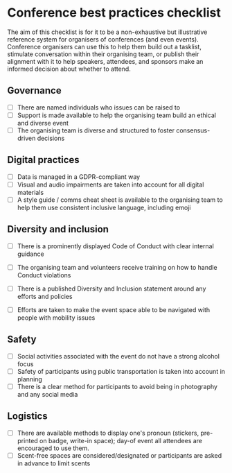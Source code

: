 # Conference best practices checklist
The aim of this checklist is for it to be a non-exhaustive but illustrative reference system for organisers of conferences (and even events). Conference organisers can use this to help them build out a tasklist, stimulate conversation within their organising team, or publish their alignment with it to help speakers, attendees, and sponsors make an informed decision about whether to attend.

## Governance
- [ ] There are named individuals who issues can be raised to
- [ ] Support is made available to help the organising team build an ethical and diverse event
- [ ] The organising team is diverse and structured to foster consensus-driven decisions

## Digital practices
- [ ] Data is managed in a GDPR-compliant way
- [ ] Visual and audio impairments are taken into account for all digital materials
- [ ] A style guide / comms cheat sheet is available to the organising team to help them use consistent inclusive language, including emoji

## Diversity and inclusion
- [ ] There is a prominently displayed Code of Conduct with clear internal guidance
- [ ] The organising team and volunteers receive training on how to handle Conduct violations
- [ ] There is a published Diversity and Inclusion statement around any efforts and policies
- [ ] Efforts are taken to make the event space able to be navigated with people with mobility issues


## Safety
- [ ] Social activities associated with the event do not have a strong alcohol focus
- [ ] Safety of participants using public transportation is taken into account in planning
- [ ] There is a clear method for participants to avoid being in photography and any social media

## Logistics
- [ ] There are available methods to display one's pronoun (stickers, pre-printed on badge, write-in space); day-of event all attendees are encouraged to use them.
- [ ] Scent-free spaces are considered/designated or participants are asked in advance to limit scents

